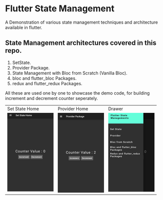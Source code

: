 # Flutter State Management

A Demonstration of various state management techniques and architecture available in flutter.

## State Management architectures covered in this repo.

1. SetState.
2. Provider Package.
3. State Management with Bloc from Scratch (Vanilla Bloc).
4. bloc and flutter_bloc Packages.
5. redux and flutter_redux Packages.

All these are used one by one to showcase the demo code, for building increment and decrement counter seperately.

<table>
  <tr>
     <td>Set State Home</td>
     <td>Provider Home</td>
     <td>Drawer</td>
  </tr>
  <tr>
    <td valign="top"><img src="assets/img1.jpg" width="150" /></td>
    <td valign="top"><img src="assets/img2.jpg" width="150" /></td>
    <td valign="top"><img src="assets/drawer.jpg" width="150" /></td>
  </tr>
 </table>